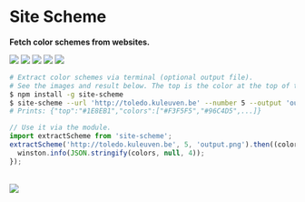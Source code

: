 
# Site Scheme

**Fetch color schemes from websites.**

<img src="https://img.shields.io/travis/Jense5/site-scheme.svg?style=flat-square"/>
<img src="https://img.shields.io/npm/v/site-scheme.svg?style=flat-square"/>
<img src="https://img.shields.io/npm/l/site-scheme.svg?style=flat-square"/>
<img src="https://img.shields.io/codecov/c/github/Jense5/site-scheme.svg?style=flat-square"/>
<img src="https://img.shields.io/badge/%20%20%F0%9F%93%A6%F0%9F%9A%80-semantic--release-e10079.svg?style=flat-square"/>

```sh
# Extract color schemes via terminal (optional output file).
# See the images and result below. The top is the color at the top of the site.
$ npm install -g site-scheme
$ site-scheme --url 'http://toledo.kuleuven.be' --number 5 --output 'output.png'
# Prints: {"top":"#1E8EB1","colors":["#F3F5F5","#96C4D5",...]}
```

```js
// Use it via the module.
import extractScheme from 'site-scheme';
extractScheme('http://toledo.kuleuven.be', 5, 'output.png').then((colors) => {
  winston.info(JSON.stringify(colors, null, 4));
});
```
<br /><img src="http://i.imgur.com/XAXi1CF.png">
